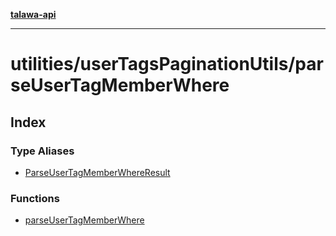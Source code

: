 [**talawa-api**](../../../README.md)

***

# utilities/userTagsPaginationUtils/parseUserTagMemberWhere

## Index

### Type Aliases

- [ParseUserTagMemberWhereResult](type-aliases/ParseUserTagMemberWhereResult.md)

### Functions

- [parseUserTagMemberWhere](functions/parseUserTagMemberWhere.md)
